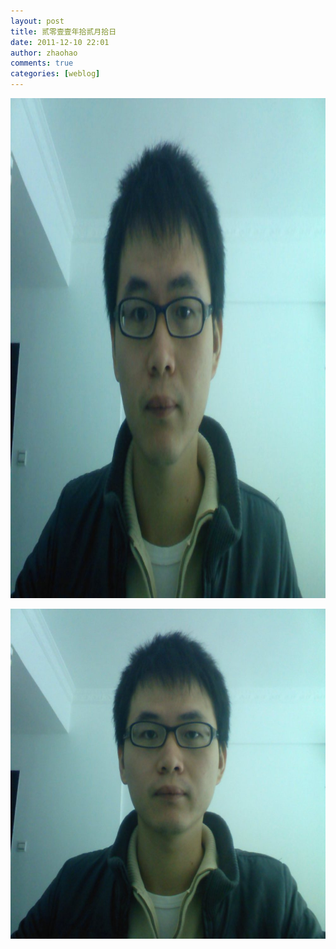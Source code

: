 ```yaml
---
layout: post
title: 贰零壹壹年拾贰月拾日
date: 2011-12-10 22:01
author: zhaohao
comments: true
categories: [weblog]
---
```

<a href="/Media/tumblr_lvyulodkim1qktd12o1_1280.jpg"><img src="/Media/tumblr_lvyulodkim1qktd12o1_1280.jpg" alt="tumblr_lvyulodkim1qktd12o1_1280" width="1000" height="800" class="alignnone size-full wp-image-10401" /></a>

<a href="/Media/tumblr_lvyulodkim1qktd12o3_1280.jpg"><img src="/Media/tumblr_lvyulodkim1qktd12o3_1280.jpg" alt="tumblr_lvyulodkim1qktd12o3_1280" width="660" height="528" class="alignnone size-large wp-image-10402" /></a>
